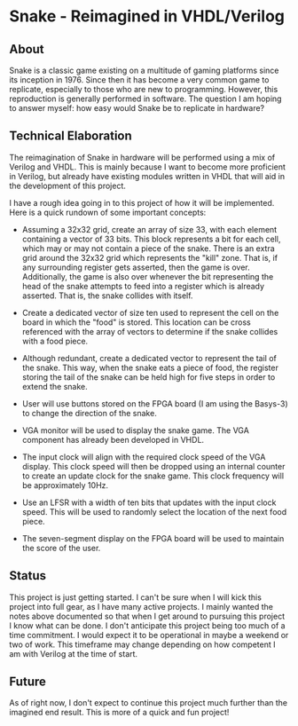 # Snake - Reimagined in VHDL/Verilog

## About
Snake is a classic game existing on a multitude of gaming platforms since its inception in 1976. Since then it has become a very common game to replicate, especially to those who are new to programming. However, this reproduction is generally performed in software. The question I am hoping to answer myself: how easy would Snake be to replicate in hardware?

## Technical Elaboration
The reimagination of Snake in hardware will be performed using a mix of Verilog and VHDL. This is mainly because I want to become more proficient in Verilog, but already have existing modules written in VHDL that will aid in the development of this project.

I have a rough idea going in to this project of how it will be implemented. Here is a quick rundown of some important concepts:

* Assuming a 32x32 grid, create an array of size 33, with each element containing a vector of 33 bits. This block represents a bit for each cell, which may or may not contain a piece of the snake. There is an extra grid around the 32x32 grid which represents the "kill" zone. That is, if any surrounding register gets asserted, then the game is over. Additionally, the game is also over whenever the bit representing the head of the snake attempts to feed into a register which is already asserted. That is, the snake collides with itself.

* Create a dedicated vector of size ten used to represent the cell on the board in which the "food" is stored. This location can be cross referenced with the array of vectors to determine if the snake collides with a food piece.

* Although redundant, create a dedicated vector to represent the tail of the snake. This way, when the snake eats a piece of food, the register storing the tail of the snake can be held high for five steps in order to extend the snake.

* User will use buttons stored on the FPGA board (I am using the Basys-3) to change the direction of the snake.

* VGA monitor will be used to display the snake game. The VGA component has already been developed in VHDL.

* The input clock will align with the required clock speed of the VGA display. This clock speed will then be dropped using an internal counter to create an update clock for the snake game. This clock frequency will be approximately 10Hz.

* Use an LFSR with a width of ten bits that updates with the input clock speed. This will be used to randomly select the location of the next food piece.

* The seven-segment display on the FPGA board will be used to maintain the score of the user.

## Status
This project is just getting started. I can't be sure when I will kick this project into full gear, as I have many active projects. I mainly wanted the notes above documented so that when I get around to pursuing this project I know what can be done. I don't anticipate this project being too much of a time commitment. I would expect it to be operational in maybe a weekend or two of work. This timeframe may change depending on how competent I am with Verilog at the time of start.

## Future
As of right now, I don't expect to continue this project much further than the imagined end result. This is more of a quick and fun project!


